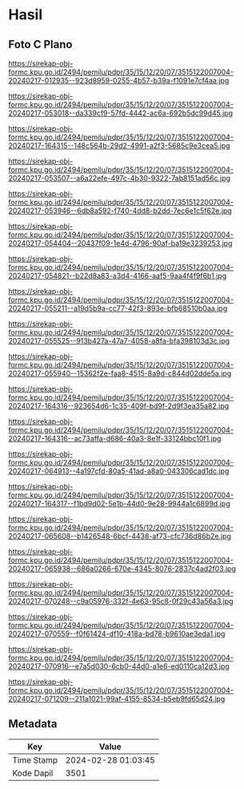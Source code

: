 # Hasil

## Foto C Plano

https://sirekap-obj-formc.kpu.go.id/2494/pemilu/pdpr/35/15/12/20/07/3515122007004-20240217-012935--923d8959-0255-4b57-b39a-f1091e7cf4aa.jpg

https://sirekap-obj-formc.kpu.go.id/2494/pemilu/pdpr/35/15/12/20/07/3515122007004-20240217-053018--da339cf9-57fd-4442-ac6a-692b5dc99d45.jpg

https://sirekap-obj-formc.kpu.go.id/2494/pemilu/pdpr/35/15/12/20/07/3515122007004-20240217-164315--148c564b-29d2-4991-a2f3-5685c9e3cea5.jpg

https://sirekap-obj-formc.kpu.go.id/2494/pemilu/pdpr/35/15/12/20/07/3515122007004-20240217-053507--a6a22efe-497c-4b30-9322-7ab8151ad56c.jpg

https://sirekap-obj-formc.kpu.go.id/2494/pemilu/pdpr/35/15/12/20/07/3515122007004-20240217-053946--6db8a592-f740-4dd8-b2dd-7ec6e1c5f62e.jpg

https://sirekap-obj-formc.kpu.go.id/2494/pemilu/pdpr/35/15/12/20/07/3515122007004-20240217-054404--20437f09-1e4d-4796-90af-ba19e3239253.jpg

https://sirekap-obj-formc.kpu.go.id/2494/pemilu/pdpr/35/15/12/20/07/3515122007004-20240217-054821--b22d8a83-a3d4-4166-aaf5-9aa4f4f9f6b1.jpg

https://sirekap-obj-formc.kpu.go.id/2494/pemilu/pdpr/35/15/12/20/07/3515122007004-20240217-055211--a19d5b9a-cc77-42f3-893e-bfb68510b0aa.jpg

https://sirekap-obj-formc.kpu.go.id/2494/pemilu/pdpr/35/15/12/20/07/3515122007004-20240217-055525--913b427a-47a7-4058-a8fa-bfa398103d3c.jpg

https://sirekap-obj-formc.kpu.go.id/2494/pemilu/pdpr/35/15/12/20/07/3515122007004-20240217-055940--15362f2e-faa8-4515-8a9d-c844d02dde5a.jpg

https://sirekap-obj-formc.kpu.go.id/2494/pemilu/pdpr/35/15/12/20/07/3515122007004-20240217-164316--923654d6-1c35-409f-bd9f-2d9f3ea35a82.jpg

https://sirekap-obj-formc.kpu.go.id/2494/pemilu/pdpr/35/15/12/20/07/3515122007004-20240217-164316--ac73affa-d686-40a3-8e1f-33124bbc10f1.jpg

https://sirekap-obj-formc.kpu.go.id/2494/pemilu/pdpr/35/15/12/20/07/3515122007004-20240217-064913--4a197cfd-80a5-41ad-a8a0-043306cad1dc.jpg

https://sirekap-obj-formc.kpu.go.id/2494/pemilu/pdpr/35/15/12/20/07/3515122007004-20240217-164317--f1bd9d02-5e1b-44d0-9e28-9944a1c6899d.jpg

https://sirekap-obj-formc.kpu.go.id/2494/pemilu/pdpr/35/15/12/20/07/3515122007004-20240217-065608--b1426548-6bcf-4438-af73-cfc736d86b2e.jpg

https://sirekap-obj-formc.kpu.go.id/2494/pemilu/pdpr/35/15/12/20/07/3515122007004-20240217-065938--686a0266-670e-4345-8076-2837c4ad2f03.jpg

https://sirekap-obj-formc.kpu.go.id/2494/pemilu/pdpr/35/15/12/20/07/3515122007004-20240217-070248--c9a05976-332f-4e63-95c8-0f29c43a56a3.jpg

https://sirekap-obj-formc.kpu.go.id/2494/pemilu/pdpr/35/15/12/20/07/3515122007004-20240217-070559--f0f61424-df10-418a-bd78-b9610ae3eda1.jpg

https://sirekap-obj-formc.kpu.go.id/2494/pemilu/pdpr/35/15/12/20/07/3515122007004-20240217-070916--e7a5d030-6cb0-44d0-a1e6-ed0110ca12d3.jpg

https://sirekap-obj-formc.kpu.go.id/2494/pemilu/pdpr/35/15/12/20/07/3515122007004-20240217-071209--211a1021-99af-4155-8534-b5eb9fd65d24.jpg


## Metadata

| Key        | Value               |
| ---------- | ------------------- |
| Time Stamp | 2024-02-28 01:03:45 |
| Kode Dapil | 3501                |



